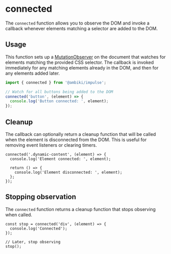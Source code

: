 # connected

The `connected` function allows you to observe the DOM and invoke a callback whenever elements matching a selector are added to the DOM.

## Usage

This function sets up a [MutationObserver](https://developer.mozilla.org/en-US/docs/Web/API/MutationObserver) on the
document that watches for elements matching the provided CSS selector. The callback is invoked immediately for any
matching elements already in the DOM, and then for any elements added later.

```ts
import { connected } from '@ambiki/impulse';

// Watch for all buttons being added to the DOM
connected('button', (element) => {
  console.log('Button connected: ', element);
});
```

## Cleanup

The callback can optionally return a cleanup function that will be called when the element is disconnected from the DOM. This is useful for removing event listeners or clearing timers.

```ts{4-6}
connected('.dynamic-content', (element) => {
  console.log('Element connected: ', element);

  return () => {
    console.log('Element disconnected: ', element);
  };
});
```

## Stopping observation

The `connected` function returns a cleanup function that stops observing when called.

```ts{1,6}
const stop = connected('div', (element) => {
  console.log('Connected');
});

// Later, stop observing
stop();
```
